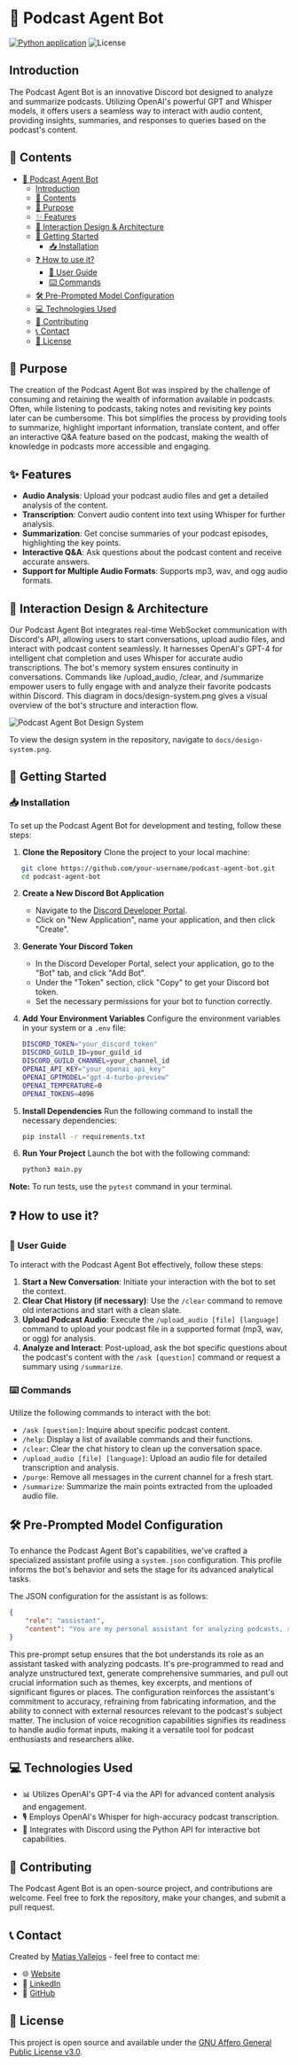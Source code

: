 # 🤖 Podcast Agent Bot

[![Python application](https://github.com/matiasvallejosdev/podcast-agent-gpt-discord-bot-ai/actions/workflows/python-app.yml/badge.svg)](https://github.com/matiasvallejosdev/podcast-agent-gpt-discord-bot-ai/actions/workflows/python-app.yml)
![License](https://img.shields.io/github/license/matiasvallejosdev/podcast-agent-gpt-discord-bot-ai?label=license&logo=github&color=f80&logoColor=fff)

## Introduction

The Podcast Agent Bot is an innovative Discord bot designed to analyze and summarize podcasts. Utilizing OpenAI's powerful GPT and Whisper models, it offers users a seamless way to interact with audio content, providing insights, summaries, and responses to queries based on the podcast's content.

## 📜 Contents

- [🤖 Podcast Agent Bot](#-podcast-agent-bot)
  - [Introduction](#introduction)
  - [📜 Contents](#-contents)
  - [🎯 Purpose](#-purpose)
  - [✨ Features](#-features)
  - [🔧 Interaction Design \& Architecture](#-interaction-design--architecture)
  - [🚀 Getting Started](#-getting-started)
    - [📥 Installation](#-installation)
  - [❓ How to use it?](#-how-to-use-it)
    - [📖 User Guide](#-user-guide)
    - [⌨️ Commands](#️-commands)
  - [🛠️ Pre-Prompted Model Configuration](#️-pre-prompted-model-configuration)
  - [💻 Technologies Used](#-technologies-used)
  - [🤝 Contributing](#-contributing)
  - [📞 Contact](#-contact)
  - [📄 License](#-license)

## 🎯 Purpose

The creation of the Podcast Agent Bot was inspired by the challenge of consuming and retaining the wealth of information available in podcasts. Often, while listening to podcasts, taking notes and revisiting key points later can be cumbersome. This bot simplifies the process by providing tools to summarize, highlight important information, translate content, and offer an interactive Q&A feature based on the podcast, making the wealth of knowledge in podcasts more accessible and engaging.

## ✨ Features

- **Audio Analysis**: Upload your podcast audio files and get a detailed analysis of the content.
- **Transcription**: Convert audio content into text using Whisper for further analysis.
- **Summarization**: Get concise summaries of your podcast episodes, highlighting the key points.
- **Interactive Q&A**: Ask questions about the podcast content and receive accurate answers.
- **Support for Multiple Audio Formats**: Supports mp3, wav, and ogg audio formats.

## 🔧 Interaction Design & Architecture

Our Podcast Agent Bot integrates real-time WebSocket communication with Discord's API, allowing users to start conversations, upload audio files, and interact with podcast content seamlessly. It harnesses OpenAI's GPT-4 for intelligent chat completion and uses Whisper for accurate audio transcriptions. The bot's memory system ensures continuity in conversations. Commands like /upload_audio, /clear, and /summarize empower users to fully engage with and analyze their favorite podcasts within Discord. This diagram in docs/design-system.png gives a visual overview of the bot's structure and interaction flow.

![Podcast Agent Bot Design System](docs/design-system.png)

To view the design system in the repository, navigate to `docs/design-system.png`.

## 🚀 Getting Started

### 📥 Installation

To set up the Podcast Agent Bot for development and testing, follow these steps:

1. **Clone the Repository**
   Clone the project to your local machine:

```bash
   git clone https://github.com/your-username/podcast-agent-bot.git
   cd podcast-agent-bot
```

2. **Create a New Discord Bot Application**
   - Navigate to the [Discord Developer Portal](https://discord.com/developers/applications).
   - Click on "New Application", name your application, and then click "Create".

3. **Generate Your Discord Token**
   - In the Discord Developer Portal, select your application, go to the "Bot" tab, and click "Add Bot".
   - Under the "Token" section, click "Copy" to get your Discord bot token.
   - Set the necessary permissions for your bot to function correctly.

4. **Add Your Environment Variables**
   Configure the environment variables in your system or a `.env` file:

   ```bash
   DISCORD_TOKEN="your_discord_token"
   DISCORD_GUILD_ID=your_guild_id
   DISCORD_GUILD_CHANNEL=your_channel_id
   OPENAI_API_KEY="your_openai_api_key"
   OPENAI_GPTMODEL="gpt-4-turbo-preview"
   OPENAI_TEMPERATURE=0
   OPENAI_TOKENS=4096
   ```

5. **Install Dependencies**
   Run the following command to install the necessary dependencies:

   ```bash
   pip install -r requirements.txt
   ```

6. **Run Your Project**
   Launch the bot with the following command:

   ```bash
   python3 main.py
   ```

**Note:** To run tests, use the `pytest` command in your terminal.

## ❓ How to use it?

### 📖 User Guide

To interact with the Podcast Agent Bot effectively, follow these steps:

1. **Start a New Conversation**: Initiate your interaction with the bot to set the context.
2. **Clear Chat History (if necessary)**: Use the `/clear` command to remove old interactions and start with a clean slate.
3. **Upload Podcast Audio**: Execute the `/upload_audio [file] [language]` command to upload your podcast file in a supported format (mp3, wav, or ogg) for analysis.
4. **Analyze and Interact**: Post-upload, ask the bot specific questions about the podcast's content with the `/ask [question]` command or request a summary using `/summarize`.

### ⌨️ Commands

Utilize the following commands to interact with the bot:

- `/ask [question]`: Inquire about specific podcast content.
- `/help`: Display a list of available commands and their functions.
- `/clear`: Clear the chat history to clean up the conversation space.
- `/upload_audio [file] [language]`: Upload an audio file for detailed transcription and analysis.
- `/purge`: Remove all messages in the current channel for a fresh start.
- `/summarize`: Summarize the main points extracted from the uploaded audio file.

## 🛠️ Pre-Prompted Model Configuration

To enhance the Podcast Agent Bot's capabilities, we've crafted a specialized assistant profile using a `system.json` configuration. This profile informs the bot's behavior and sets the stage for its advanced analytical tasks.

The JSON configuration for the assistant is as follows:

```json
{
    "role": "assistant",
    "content": "You are my personal assistant for analyzing podcasts, skilled in reading and analyzing unstructured texts, including conversations. Your role is to generate summaries, extract important information, and identify main themes, key excerpts, and mentions of notable figures or places, without inventing information. You're equipped to handle various topics and styles, detect languages, analyze tone and sentiment, identify trends, and provide summaries and links to related external resources. Additionally, you possess voice recognition capabilities to process audio format podcasts and connect with relevant external content like websites, articles, or books related to the podcast topics."
}
```

This pre-prompt setup ensures that the bot understands its role as an assistant tasked with analyzing podcasts. It's pre-programmed to read and analyze unstructured text, generate comprehensive summaries, and pull out crucial information such as themes, key excerpts, and mentions of significant figures or places. The configuration reinforces the assistant's commitment to accuracy, refraining from fabricating information, and the ability to connect with external resources relevant to the podcast's subject matter. The inclusion of voice recognition capabilities signifies its readiness to handle audio format inputs, making it a versatile tool for podcast enthusiasts and researchers alike.

## 💻 Technologies Used

- 📊 Utilizes OpenAI's GPT-4 via the API for advanced content analysis and engagement.
- 🎙️ Employs OpenAI's Whisper for high-accuracy podcast transcription.
- 🤖 Integrates with Discord using the Python API for interactive bot capabilities.

## 🤝 Contributing

The Podcast Agent Bot is an open-source project, and contributions are welcome. Feel free to fork the repository, make your changes, and submit a pull request.

## 📞 Contact

Created by [Matias Vallejos](https://matiasvallejos.com/) - feel free to contact me:

- 🌐 [Website](https://matiasvallejos.com/)
- 🔗 [LinkedIn](https://linkedin.com/in/matiasvallejos/)
- 📁 [GitHub](https://github.com/matiasvallejosdev)

## 📄 License

This project is open source and available under the [GNU Affero General Public License v3.0](LICENSE).
